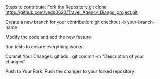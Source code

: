Steps to contribute:
Fork the Repository
git clone https://github.com/vedd0623/Travel_Agency_Django_project.git

Create a new branch for your contribution: git checkout -b your-branch-name

Modify the code and add the new feature 

Run tests to ensure everything works

Commit Your Changes:
git add .
git commit -m "Description of your changes"

Push to Your Fork:
Push the changes to your forked repository



 
 

